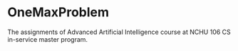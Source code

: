 # OneMaxProblem
The assignments of Advanced Artificial Intelligence course at NCHU 106 CS in-service master program.
